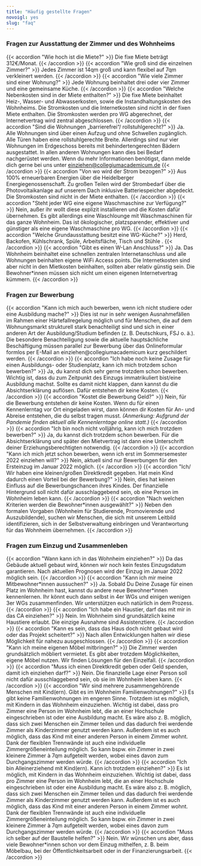 ```yaml
---
title: "Häufig gestellte Fragen"
novoigl: yes
slug: "faq"
---
```



### Fragen zur Ausstattung der Zimmer und des Wohnheims

{{< accordion "Wie hoch ist die Miete?" >}}
Die fixe Miete beträgt 312€/Monat.
{{< /accordion >}}
{{< accordion "Wie groß sind die einzelnen Zimmer?" >}}
Jedes Zimmer ist 14qm groß und kann flexibel auf 7qm verkleinert werden.
{{< /accordion >}}
{{< accordion "Wie viele Zimmer sind einer Wohnung?" >}}
Jede Wohnung beinhaltet drei oder vier Zimmer und eine gemeinsame Küche.
{{< /accordion >}}
{{< accordion "Welche Nebenkosten sind in der Miete enthalten?" >}}
Die fixe Miete beinhaltet Heiz-, Wasser- und Abwasserkosten, sowie die Instandhaltungskosten des Wohnheims. Die Stromkosten und die Internetkosten sind nicht in der fixen Miete enthalten. Die Stromkosten werden pro WG abgerechnet, der Internetvertrag wird zentral abgeschlossen.
{{< /accordion >}}
{{< accordion "Sind die Wohnungen „barrierefrei“/ rollstuhlgerecht?" >}}
Ja. Alle Wohnungen sind über einen Aufzug und ohne Schwellen zugänglich. Alle Türen haben eine rollstuhlgerechte Breite. Allerdings sind nur vier Wohnungen im Erdgeschoss bereits mit behindertengerechten Bädern ausgestattet. In allen anderen Wohnungen kann dies bei Bedarf nachgerüstet werden. Wenn du mehr Informationen benötigst, dann melde dich gerne bei uns unter einziehen@collegiumacademicum.de
{{< /accordion >}}
{{< accordion "Von wo wird der Strom bezogen?" >}}
Aus 100% erneuerbaren Energien über die Heidelberger Energiegenossenschaft. Zu großen Teilen wird der Strombedarf über die Photovoltaikanlage auf unserem Dach inklusive Batteriespeicher abgedeckt. Die Stromkosten sind nicht in der Miete enthalten.
{{< /accordion >}}
{{< accordion "Steht jeder WG eine eigene Waschmaschine zur Verfügung?" >}}
Nein, außer ihr wollt diese explizit installieren und die Kosten dafür übernehmen. Es gibt allerdings eine Waschlounge mit Waschmaschinen für das ganze Wohnheim. Das ist ökologischer, platzsparender, effektiver und günstiger als eine eigene Waschmaschine pro WG.
{{< /accordion >}}
{{< accordion "Welche Grundausstattung besitzt eine WG-Küche?" >}}
Herd, Backofen, Kühlschrank, Spüle, Arbeitsfläche, Tisch und Stühle .
{{< /accordion >}}
{{< accordion "Gibt es einen W-Lan Anschluss?" >}}
Ja. Das Wohnheim beinhaltet eine schnellen zentralen Internetanschluss und alle Wohnungen beinhalten eigene WiFi Access points. Die Internetkosten sind aber nicht in den Mietkosten beinhalten, sollten aber relativ günstig sein. Die Bewohner\*innen müssen sich nicht um einen eigenen Internetvertrag kümmern.
{{< /accordion >}}

### Fragen zur Bewerbung

{{< accordion "Kann ich mich auch bewerben, wenn ich nicht studiere oder eine Ausbildung mache?" >}}
Dies ist nur in sehr wenigen Ausnahmefällen im Rahmen einer Härtefallregelung möglich und für Menschen, die auf dem Wohnungsmarkt strukturell stark benachteiligt sind und sich in einer anderen Art der Ausbildung/Studium befinden (z. B. Deutschkurs, FSJ o. ä.). Die besondere Benachteiligung sowie die aktuelle hauptsächliche Beschäftigung müssen parallel zur Bewerbung über das Onlineformular formlos per E-Mail an einziehen@collegiumacademicum kurz geschildert werden.
{{< /accordion >}}
{{< accordion "Ich habe noch keine Zusage für einen Ausbildungs- oder Studienplatz, kann ich mich trotzdem schon bewerben?" >}}
Ja, du kannst dich sehr gerne trotzdem schon bewerben. Wichtig ist, dass du zum Zeitpunkt des Einzugs immatrikuliert bist/eine Ausbildung machst. Sollte es damit nicht klappen, dann kannst du die Absichtserklärung auflösen. Dafür entstehen dir keine Kosten.
{{< /accordion >}}
{{< accordion "Kostet die Bewerbung Geld?" >}}
Nein, für die Bewerbung entstehen dir keine Kosten. Wenn du für einen Kennenlerntag vor Ort eingeladen wirst, dann können dir Kosten für An- und Abreise entstehen, die du selbst tragen musst. *(Anmerkung: Aufgrund der Pandemie finden aktuell alle Kennenlerntage online statt.)*
{{< /accordion >}}
{{< accordion "Ich bin noch nicht volljährig, kann ich mich trotzdem bewerben?" >}}
Ja, du kannst dich trotzdem schon bewerben. Für die Absichtserklärung und später den Mietvertrag ist dann eine Unterschrift deiner Erziehungsberechtigten notwendig.
{{< /accordion >}}
{{< accordion "Kann ich mich jetzt schon bewerben, wenn ich erst im Sommersemester 2022 einziehen will?" >}}
Nein, aktuell sind nur Bewerbungen für den Ersteinzug im Januar 2022 möglich. 
{{< /accordion >}}
{{< accordion "Ich/ Wir haben eine kleinen/großen Direktkredit gegeben. Hat mein Kind dadurch einen Vorteil bei der Bewerbung?" >}}
Nein, dies hat keinen Einfluss auf die Bewerbungschancen ihres Kindes. Der finanzielle Hintergrund soll nicht dafür ausschlaggebend sein, ob eine Person im Wohnheim leben kann.
{{< /accordion >}}
{{< accordion "Nach welchen Kriterien werden die Bewohner\*innen ausgewählt?" >}}
Neben den formalen Vorgaben (Wohnheim für Studierende, Promovierende und Auszubildende), suchen wir Menschen, die sich mit unserem Leitbild identifizieren, sich in der Selbstverwaltung einbringen und Verantwortung für das Wohnheim übernehmen. 
{{< /accordion >}}

### Fragen zum Einzug und Zusammenleben

{{< accordion "Wann kann ich in das Wohnheim einziehen?" >}}
Da das Gebäude aktuell gebaut wird, können wir noch kein festes Einzugsdatum garantieren. Nach aktuellen Prognosen wird der Einzug im Januar 2022 möglich sein. 
{{< /accordion >}}
{{< accordion "Kann ich mir meine Mitbewohner\*innen aussuchen?" >}}
Ja. Sobald Du Deine Zusage für einen Platz im Wohnheim hast, kannst du andere neue Bewohner\*innen kennenlernen. Ihr könnt euch dann selbst in 4er WGs und einigen wenigen 3er WGs zusammenfinden. Wir unterstützen euch natürlich in dem Prozess.
{{< /accordion >}}
{{< accordion "Ich habe ein Haustier, darf das mit mir in das CA einziehen?" >}}
Nein. Im Wohnheim sind grundsätzlich keine Haustiere erlaubt. Die einzige Ausnahme sind Assistenztiere. 
{{< /accordion >}}
{{< accordion "Kann es sein, dass das Haus doch nicht gebaut wird oder das Projekt scheitert?" >}}
Nach allen Entwicklungen halten wir diese Möglichkeit für nahezu ausgeschlossen.
{{< /accordion >}}
{{< accordion "Kann ich meine eigenen Möbel mitbringen?" >}}
Die Zimmer werden grundsätzlich möbliert vermietet. Es gibt aber trotzdem Möglichkeiten, eigene Möbel nutzen. Wir finden Lösungen für den Einzelfall.
{{< /accordion >}}
{{< accordion "Muss ich einen Direktkredit geben oder Geld spenden, damit ich einziehen darf?" >}}
Nein. Die finanzielle Lage einer Person soll nicht dafür ausschlaggebend sein, ob sie im Wohnheim leben kann.
{{< /accordion >}}
{{< accordion "Wir sind mehrere zusammengehörende Menschen mit Kind(ern). Gibt es im Wohnheim Familienwohnungen?" >}}
Es gibt keine Familienwohnungen im engeren Sinne. Trotzdem ist es möglich, mit Kindern in das Wohnheim einzuziehen. Wichtig ist dabei, dass pro Zimmer eine Person im Wohnheim lebt, die an einer Hochschule eingeschrieben ist oder eine Ausbildung macht. Es wäre also z. B. möglich, dass sich zwei Menschen ein Zimmer teilen und das dadurch frei werdende Zimmer als Kinderzimmer genutzt werden kann. Außerdem ist es auch möglich, dass das Kind mit einer anderen Person in einem Zimmer wohnt. Dank der flexiblen Trennwände ist auch eine individuelle Zimmergrößeneinteilung möglich. So kann bspw. ein Zimmer in zwei kleinere Zimmer à 7qm aufgeteilt werden, wobei eines davon zum Durchgangszimmer werden würde.
{{< /accordion >}}
{{< accordion "Ich bin Alleinerziehend mit Kind(ern). Kann ich trotzdem einziehen?" >}}
Es ist möglich, mit Kindern in das Wohnheim einzuziehen. Wichtig ist dabei, dass pro Zimmer eine Person im Wohnheim lebt, die an einer Hochschule eingeschrieben ist oder eine Ausbildung macht. Es wäre also z. B. möglich, dass sich zwei Menschen ein Zimmer teilen und das dadurch frei werdende Zimmer als Kinderzimmer genutzt werden kann. Außerdem ist es auch möglich, dass das Kind mit einer anderen Person in einem Zimmer wohnt. Dank der flexiblen Trennwände ist auch eine individuelle Zimmergrößeneinteilung möglich. So kann bspw. ein Zimmer in zwei kleinere Zimmer à 7qm aufgeteilt werden, wobei eines davon zum Durchgangszimmer werden würde.
{{< /accordion >}}
{{< accordion "Muss ich selber auf der Baustelle helfen?" >}}
Nein. Wir wünschen uns aber, dass viele Bewohner\*innen schon vor dem Einzug mithelfen, z. B. beim Möbelbau, bei der Öffentlichkeitsarbeit oder in der Finanzierungsarbeit. 
{{< /accordion >}}
